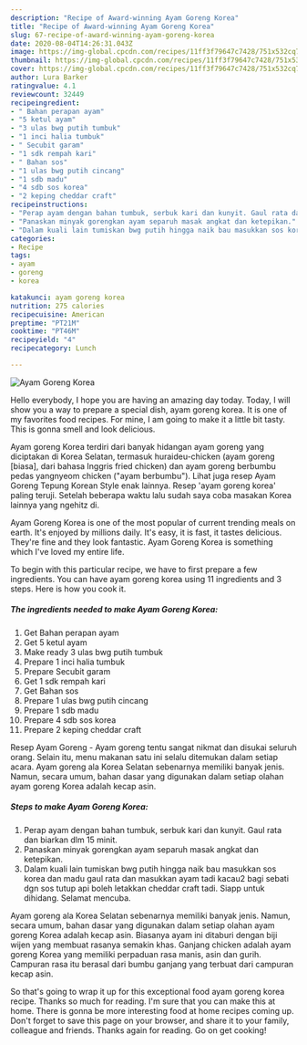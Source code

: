 ```yaml
---
description: "Recipe of Award-winning Ayam Goreng Korea"
title: "Recipe of Award-winning Ayam Goreng Korea"
slug: 67-recipe-of-award-winning-ayam-goreng-korea
date: 2020-08-04T14:26:31.043Z
image: https://img-global.cpcdn.com/recipes/11ff3f79647c7428/751x532cq70/ayam-goreng-korea-resipi-foto-utama.jpg
thumbnail: https://img-global.cpcdn.com/recipes/11ff3f79647c7428/751x532cq70/ayam-goreng-korea-resipi-foto-utama.jpg
cover: https://img-global.cpcdn.com/recipes/11ff3f79647c7428/751x532cq70/ayam-goreng-korea-resipi-foto-utama.jpg
author: Lura Barker
ratingvalue: 4.1
reviewcount: 32449
recipeingredient:
- " Bahan perapan ayam"
- "5 ketul ayam"
- "3 ulas bwg putih tumbuk"
- "1 inci halia tumbuk"
- " Secubit garam"
- "1 sdk rempah kari"
- " Bahan sos"
- "1 ulas bwg putih cincang"
- "1 sdb madu"
- "4 sdb sos korea"
- "2 keping cheddar craft"
recipeinstructions:
- "Perap ayam dengan bahan tumbuk, serbuk kari dan kunyit. Gaul rata dan biarkan dlm 15 minit."
- "Panaskan minyak gorengkan ayam separuh masak angkat dan ketepikan."
- "Dalam kuali lain tumiskan bwg putih hingga naik bau masukkan sos korea dan madu gaul rata dan masukkan ayam tadi kacau2 bagi sebati dgn sos tutup api boleh letakkan cheddar craft tadi. Siapp untuk dihidang. Selamat mencuba."
categories:
- Recipe
tags:
- ayam
- goreng
- korea

katakunci: ayam goreng korea 
nutrition: 275 calories
recipecuisine: American
preptime: "PT21M"
cooktime: "PT46M"
recipeyield: "4"
recipecategory: Lunch

---
```



![Ayam Goreng Korea](https://img-global.cpcdn.com/recipes/11ff3f79647c7428/751x532cq70/ayam-goreng-korea-resipi-foto-utama.jpg)

Hello everybody, I hope you are having an amazing day today. Today, I will show you a way to prepare a special dish, ayam goreng korea. It is one of my favorites food recipes. For mine, I am going to make it a little bit tasty. This is gonna smell and look delicious.

Ayam goreng Korea terdiri dari banyak hidangan ayam goreng yang diciptakan di Korea Selatan, termasuk huraideu-chicken (ayam goreng [biasa], dari bahasa Inggris fried chicken) dan ayam goreng berbumbu pedas yangnyeom chicken (&#34;ayam berbumbu&#34;). Lihat juga resep Ayam Goreng Tepung Korean Style enak lainnya. Resep &#39;ayam goreng korea&#39; paling teruji. Setelah beberapa waktu lalu sudah saya coba masakan Korea lainnya yang ngehitz di.

Ayam Goreng Korea is one of the most popular of current trending meals on earth. It's enjoyed by millions daily. It's easy, it is fast, it tastes delicious. They're fine and they look fantastic. Ayam Goreng Korea is something which I've loved my entire life.


To begin with this particular recipe, we have to first prepare a few ingredients. You can have ayam goreng korea using 11 ingredients and 3 steps. Here is how you cook it.

<!--inarticleads1-->

##### The ingredients needed to make Ayam Goreng Korea:

1. Get  Bahan perapan ayam
1. Get 5 ketul ayam
1. Make ready 3 ulas bwg putih tumbuk
1. Prepare 1 inci halia tumbuk
1. Prepare  Secubit garam
1. Get 1 sdk rempah kari
1. Get  Bahan sos
1. Prepare 1 ulas bwg putih cincang
1. Prepare 1 sdb madu
1. Prepare 4 sdb sos korea
1. Prepare 2 keping cheddar craft


Resep Ayam Goreng - Ayam goreng tentu sangat nikmat dan disukai seluruh orang. Selain itu, menu makanan satu ini selalu ditemukan dalam setiap acara. Ayam goreng ala Korea Selatan sebenarnya memiliki banyak jenis. Namun, secara umum, bahan dasar yang digunakan dalam setiap olahan ayam goreng Korea adalah kecap asin. 

<!--inarticleads2-->

##### Steps to make Ayam Goreng Korea:

1. Perap ayam dengan bahan tumbuk, serbuk kari dan kunyit. Gaul rata dan biarkan dlm 15 minit.
1. Panaskan minyak gorengkan ayam separuh masak angkat dan ketepikan.
1. Dalam kuali lain tumiskan bwg putih hingga naik bau masukkan sos korea dan madu gaul rata dan masukkan ayam tadi kacau2 bagi sebati dgn sos tutup api boleh letakkan cheddar craft tadi. Siapp untuk dihidang. Selamat mencuba.


Ayam goreng ala Korea Selatan sebenarnya memiliki banyak jenis. Namun, secara umum, bahan dasar yang digunakan dalam setiap olahan ayam goreng Korea adalah kecap asin. Biasanya ayam ini ditaburi dengan biji wijen yang membuat rasanya semakin khas. Ganjang chicken adalah ayam goreng Korea yang memiliki perpaduan rasa manis, asin dan gurih. Campuran rasa itu berasal dari bumbu ganjang yang terbuat dari campuran kecap asin. 

So that's going to wrap it up for this exceptional food ayam goreng korea recipe. Thanks so much for reading. I'm sure that you can make this at home. There is gonna be more interesting food at home recipes coming up. Don't forget to save this page on your browser, and share it to your family, colleague and friends. Thanks again for reading. Go on get cooking!
